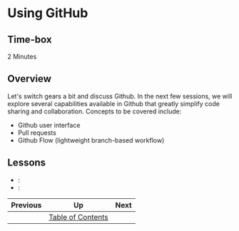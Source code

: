# Using GitHub


## Time-box

2 Minutes


## Overview

Let's switch gears a bit and discuss Github. In the next few sessions, we will explore several capabilities available in Github that greatly simplify code sharing and collaboration. Concepts to be covered include:

* Github user interface
* Pull requests
* Github Flow (lightweight branch-based workflow)


## Lessons

* [<lesson title>](./<filename>.md): <objective of lesson>
* [<lesson title>](./<filename>.md): <objective of lesson>

| Previous | Up | Next |
|:---------|:---:|-----:|
| [<prev title>](./<filename>.md) | [Table of Contents](./README.md) | [<next title>](./<filename>.md) |
